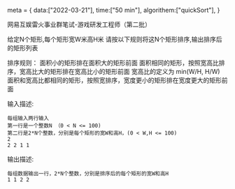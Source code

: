 meta = {
    data:["2022-03-21"],
    time:["50 min"],
    algorithem:["quickSort"],
}


网易互娱雷火事业群笔试-游戏研发工程师（第二批）

给定N个矩形,每个矩形宽W米高H米
请按以下规则将这N个矩形排序,输出排序后的矩形列表

排序规则：
面积小的矩形排在面积大的矩形前面
面积相同的矩形，按照宽高比排序，宽高比大的矩形排在宽高比小的矩形前面
宽高比的定义为 min(W/H, H/W)
面积和宽高比都相同的矩形，按照宽排序，宽度更小的矩形排在宽度更大的矩形前面

输入描述:
```
每组输入两行输入
第一行是一个整数N （0 < N <= 100)
第二行是2*N个整数，分别是每个矩形的宽W和高H，(0 < W,H <= 100)
2
2 2 1 1
```

输出描述:
```
每组数据输出一行，2*N个整数，分别是排序后的每个矩形的宽W和高H
1 1 2 2
```